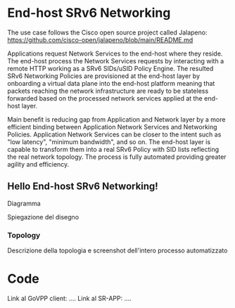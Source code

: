 # End-host SRv6 Networking

The use case follows the Cisco open source project called Jalapeno: https://github.com/cisco-open/jalapeno/blob/main/README.md

Applications request Network Services to the end-host where they reside. The end-host process the Network Services requests by interacting with a remote HTTP working as a SRv6 SIDs/uSID Policy Engine. The resulted SRv6 Networking Policies are provisioned at the end-host layer by onboarding a virtual data plane into the end-host platform meaning that packets reaching the network infrastructure are ready to be stateless forwarded based on the processed network services applied at the end-host layer.

Main benefit is reducing gap from Application and Network layer by a more efficient binding between Application Network Services and Networking Policies.
Application Network Services can be closer to the intent such as "low latency", "minimum bandwidth", and so on. The end-host layer is capable to transform them into a real SRv6 Policy with SID lists reflecting the real network topology. The process is fully automated providing greater agility and efficiency.

## Hello End-host SRv6 Networking!

Diagramma

Spiegazione del disegno

### Topology



Descrizione della topologia e screenshot dell'intero processo automatizzato

# Code

Link al GoVPP client: ....
Link al SR-APP: ....
